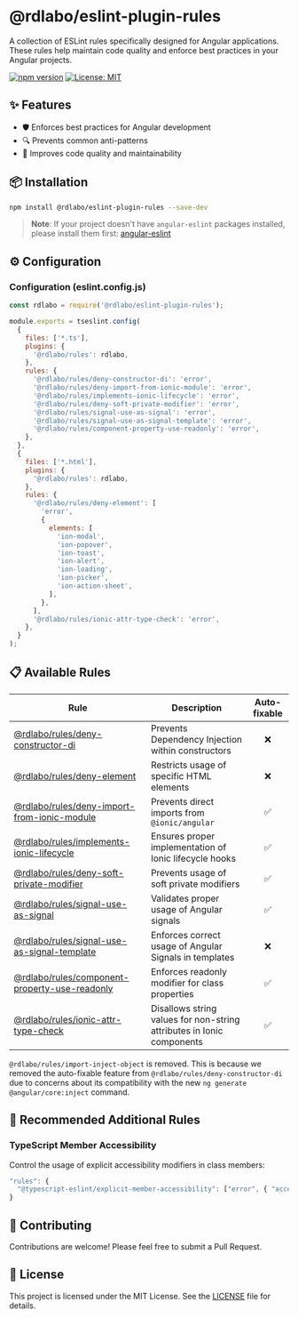# @rdlabo/eslint-plugin-rules

A collection of ESLint rules specifically designed for Angular applications. These rules help maintain code quality and enforce best practices in your Angular projects.

[![npm version](https://badge.fury.io/js/%40rdlabo%2Feslint-plugin-rules.svg)](https://badge.fury.io/js/%40rdlabo%2Feslint-plugin-rules)
[![License: MIT](https://img.shields.io/badge/License-MIT-yellow.svg)](https://opensource.org/licenses/MIT)

## ✨ Features

- 🛡️ Enforces best practices for Angular development
- 🔍 Prevents common anti-patterns
- 🎯 Improves code quality and maintainability

## 📦 Installation

```sh
npm install @rdlabo/eslint-plugin-rules --save-dev
```

> **Note**: If your project doesn't have `angular-eslint` packages installed, please install them first: [angular-eslint](https://github.com/angular-eslint/angular-eslint)

## ⚙️ Configuration

### Configuration (eslint.config.js)

```js
const rdlabo = require('@rdlabo/eslint-plugin-rules');

module.exports = tseslint.config(
  {
    files: ['*.ts'],
    plugins: {
      '@rdlabo/rules': rdlabo,
    },
    rules: {
      '@rdlabo/rules/deny-constructor-di': 'error',
      '@rdlabo/rules/deny-import-from-ionic-module': 'error',
      '@rdlabo/rules/implements-ionic-lifecycle': 'error',
      '@rdlabo/rules/deny-soft-private-modifier': 'error',
      '@rdlabo/rules/signal-use-as-signal': 'error',
      '@rdlabo/rules/signal-use-as-signal-template': 'error',
      '@rdlabo/rules/component-property-use-readonly': 'error',
    },
  },
  {
    files: ['*.html'],
    plugins: {
      '@rdlabo/rules': rdlabo,
    },
    rules: {
      '@rdlabo/rules/deny-element': [
        'error',
        {
          elements: [
            'ion-modal',
            'ion-popover',
            'ion-toast',
            'ion-alert',
            'ion-loading',
            'ion-picker',
            'ion-action-sheet',
          ],
        },
      ],
      '@rdlabo/rules/ionic-attr-type-check': 'error',
    },
  }
);
```

## 📋 Available Rules

| Rule                                                                                           | Description                                                           | Auto-fixable |
| ---------------------------------------------------------------------------------------------- | --------------------------------------------------------------------- | :----------: |
| [@rdlabo/rules/deny-constructor-di](docs/rules/deny-constructor-di.md)                         | Prevents Dependency Injection within constructors                     |      ❌      |
| [@rdlabo/rules/deny-element](docs/rules/deny-element.md)                                       | Restricts usage of specific HTML elements                             |      ❌      |
| [@rdlabo/rules/deny-import-from-ionic-module](docs/rules/deny-import-from-ionic-module.md)     | Prevents direct imports from `@ionic/angular`                         |      ✅      |
| [@rdlabo/rules/implements-ionic-lifecycle](docs/rules/implements-ionic-lifecycle.md)           | Ensures proper implementation of Ionic lifecycle hooks                |      ✅      |
| [@rdlabo/rules/deny-soft-private-modifier](docs/rules/deny-soft-private-modifier.md)           | Prevents usage of soft private modifiers                              |      ✅      |
| [@rdlabo/rules/signal-use-as-signal](docs/rules/signal-use-as-signal.md)                       | Validates proper usage of Angular signals                             |      ✅      |
| [@rdlabo/rules/signal-use-as-signal-template](docs/rules/signal-use-as-signal-template.md)     | Enforces correct usage of Angular Signals in templates                |      ❌      |
| [@rdlabo/rules/component-property-use-readonly](docs/rules/component-property-use-readonly.md) | Enforces readonly modifier for class properties                       |      ✅      |
| [@rdlabo/rules/ionic-attr-type-check](docs/rules/ionic-attr-type-check.md)                     | Disallows string values for non-string attributes in Ionic components |      ✅      |

`@rdlabo/rules/import-inject-object` is removed. This is because we removed the auto-fixable feature from `@rdlabo/rules/deny-constructor-di` due to concerns about its compatibility with the new `ng generate @angular/core:inject` command.

## 🔧 Recommended Additional Rules

### TypeScript Member Accessibility

Control the usage of explicit accessibility modifiers in class members:

```js
"rules": {
  "@typescript-eslint/explicit-member-accessibility": ["error", { "accessibility": "no-public" }],
}
```

## 🤝 Contributing

Contributions are welcome! Please feel free to submit a Pull Request.

## 📝 License

This project is licensed under the MIT License. See the [LICENSE](LICENSE) file for details.
